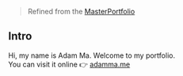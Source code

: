 > Refined from the [MasterPortfolio](https://github.com/ashutosh1919/masterPortfolio)

## Intro

Hi, my name is Adam Ma. Welcome to my portfolio.  
You can visit it online 👉 [adamma.me](https://adamma.me)
